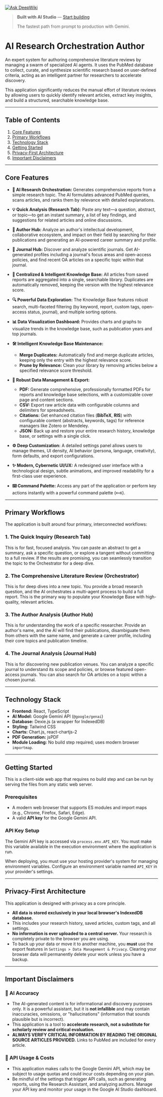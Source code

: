[![Ask DeepWiki](https://deepwiki.com/badge.svg)](https://deepwiki.com/qnbs/AI-Research-Orchestrator)
> **Built with AI Studio** — [Start building](https://aistudio.google.com/apps?source=user)
>
> The fastest path from prompt to production with Gemini.
> 
# AI Research Orchestration Author

An expert system for authoring comprehensive literature reviews by managing a swarm of specialized AI agents. It uses the PubMed database to collect, curate, and synthesize scientific research based on user-defined criteria, acting as an intelligent partner for researchers to accelerate discovery.

This application significantly reduces the manual effort of literature reviews by allowing users to quickly identify relevant articles, extract key insights, and build a structured, searchable knowledge base.

***

## Table of Contents

1.  [Core Features](#core-features)
2.  [Primary Workflows](#primary-workflows)
3.  [Technology Stack](#technology-stack)
4.  [Getting Started](#getting-started)
5.  [Privacy-First Architecture](#privacy-first-architecture)
6.  [Important Disclaimers](#important-disclaimers)

---

## Core Features

-   **🤖 AI Research Orchestration:** Generates comprehensive reports from a simple research topic. The AI formulates advanced PubMed queries, scans articles, and ranks them by relevance with detailed explanations.

-   **💡 Quick Analysis (Research Tab):** Paste any text—a question, abstract, or topic—to get an instant summary, a list of key findings, and suggestions for related articles and online discussions.

-   **👤 Author Hub:** Analyze an author's intellectual development, collaborative ecosystem, and impact on their field by searching for their publications and generating an AI-powered career summary and profile.

-   **📖 Journal Hub:** Discover and analyze scientific journals. Get AI-generated profiles including a journal's focus areas and open-access policies, and find recent OA articles on a specific topic within that journal.

-   **🧠 Centralized & Intelligent Knowledge Base:** All articles from saved reports are aggregated into a single, searchable library. Duplicates are automatically removed, keeping the version with the highest relevance score.

-   **🔍 Powerful Data Exploration:** The Knowledge Base features robust search, multi-faceted filtering (by keyword, report, custom tags, open-access status, journal), and multiple sorting options.

-   **📊 Data Visualization Dashboard:** Provides charts and graphs to visualize trends in the knowledge base, such as publication years and top journals.

-   **🛠️ Intelligent Knowledge Base Maintenance:**
    -   **Merge Duplicates:** Automatically find and merge duplicate articles, keeping only the entry with the highest relevance score.
    -   **Prune by Relevance:** Clean your library by removing articles below a specified relevance score threshold.

-   **💾 Robust Data Management & Export:**
    -   **PDF:** Generate comprehensive, professionally formatted PDFs for reports and knowledge base selections, with a customizable cover page and content sections.
    -   **CSV:** Export raw article data with configurable columns and delimiters for spreadsheets.
    -   **Citations:** Get enhanced citation files (**BibTeX**, **RIS**) with configurable content (abstracts, keywords, tags) for reference managers like Zotero or Mendeley.
    -   **JSON:** Back up and restore your entire research history, knowledge base, or settings with a single click.

-   **⚙️ Deep Customization:** A detailed settings panel allows users to manage themes, UI density, AI behavior (persona, language, creativity), form defaults, and export configurations.

-   **✨ Modern, Cybernetic UI/UX:** A redesigned user interface with a technological design, subtle animations, and improved readability for a first-class user experience.

-   **⌨️ Command Palette:** Access any part of the application or perform key actions instantly with a powerful command palette (`⌘+K`).

---

## Primary Workflows

The application is built around four primary, interconnected workflows:

### 1. The Quick Inquiry (Research Tab)
This is for fast, focused analysis. You can paste an abstract to get a summary, ask a specific question, or explore a tangent without committing to a full review. If the results are promising, you can seamlessly transition the topic to the Orchestrator for a deep dive.

### 2. The Comprehensive Literature Review (Orchestrator)
This is for deep dives into a new topic. You provide a broad research question, and the AI orchestrates a multi-agent process to build a full report. This is the primary way to populate your Knowledge Base with high-quality, relevant articles.

### 3. The Author Analysis (Author Hub)
This is for understanding the work of a specific researcher. Provide an author's name, and the AI will find their publications, disambiguate them from others with the same name, and generate a career profile, including their core topics and publication timeline.

### 4. The Journal Analysis (Journal Hub)
This is for discovering new publication venues. You can analyze a specific journal to understand its scope and policies, or browse featured open-access journals. You can also search for OA articles on a topic within a chosen journal.

---

## Technology Stack

-   **Frontend:** React, TypeScript
-   **AI Model:** Google Gemini API (`@google/genai`)
-   **Database:** Dexie.js (a wrapper for IndexedDB)
-   **Styling:** Tailwind CSS
-   **Charts:** Chart.js, react-chartjs-2
-   **PDF Generation:** jsPDF
-   **Module Loading:** No build step required; uses modern browser `importmap`.

---

## Getting Started

This is a client-side web app that requires no build step and can be run by serving the files from any static web server.

### Prerequisites

-   A modern web browser that supports ES modules and import maps (e.g., Chrome, Firefox, Safari, Edge).
-   A valid **API key** for the Google Gemini API.

### API Key Setup

The Gemini API key is accessed via `process.env.API_KEY`. You must make this variable available in the execution environment where the application is run.

When deploying, you must use your hosting provider's system for managing environment variables. Configure an environment variable named `API_KEY` in your provider's settings.

---

## Privacy-First Architecture

This application is designed with privacy as a core principle.

-   **All data is stored exclusively in your local browser's IndexedDB database.**
-   This includes your research history, saved articles, custom tags, and all settings.
-   **No information is ever uploaded to a central server.** Your research is completely private to the browser you are using.
-   To back up your data or move it to another machine, you **must** use the export features in `Settings > Data Management & Privacy`. Clearing your browser data will permanently delete your work unless you have a backup.

---

## Important Disclaimers

### 🔴 AI Accuracy

-   The AI-generated content is for informational and discovery purposes only. It is a powerful assistant, but it is **not infallible** and may contain inaccuracies, omissions, or "hallucinations" (information that sounds plausible but is incorrect).
-   This application is a tool to **accelerate research, not a substitute for scholarly review and critical evaluation.**
-   **ALWAYS VERIFY CRITICAL INFORMATION BY READING THE ORIGINAL SOURCE ARTICLES PROVIDED.** Links to PubMed are included for every article.

### 🔵 API Usage & Costs

-   This application makes calls to the Google Gemini API, which may be subject to usage quotas and could incur costs depending on your plan.
-   Be mindful of the settings that trigger API calls, such as generating reports, using the Research Assistant, and analyzing authors. Manage your API key and monitor your usage in the Google AI Studio dashboard.
